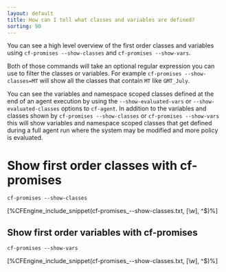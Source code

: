 ```yaml
---
layout: default
title: How can I tell what classes and variables are defined?
sorting: 90
---
```


You can see a high level overview of the first order classes and variables using
`cf-promises --show-classes` and `cf-promises --show-vars`.

Both of those commands will take an optional regular expression you can use to
filter the classes or variables. For example `cf-promises --show-classes=MT`
will show all the classes that contain `MT` like `GMT_July`.

You can see the variables and namespace scoped classes defined at the end of an
agent execution by using the ```--show-evaluated-vars``` or
```--show-evaluated-classes``` options to `cf-agent`. In addition to the
variables and classes shown by `cf-promises --show-classes` or `cf-promises
--show-vars` this will show variables and namespace scoped classes that get
defined during a full agent run where the system may be modified and more policy
is evaluated.

# Show first order classes with cf-promises

```console
cf-promises --show-classes
```

[%CFEngine_include_snippet(cf-promises_--show-classes.txt, [\w], ^$)%]

## Show first order variables with cf-promises

```console
cf-promises --show-vars
```

[%CFEngine_include_snippet(cf-promises_--show-classes.txt, [\w], ^$)%]
